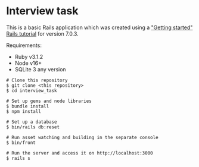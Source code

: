 # Interview task

This is a basic Rails application which was created using a ["Getting started" Rails tutorial](https://guides.rubyonrails.org/getting_started.html)
for version 7.0.3.

Requirements:
- Ruby v3.1.2
- Node v16+
- SQLite 3 any version


```
# Clone this repository
$ git clone <this repository>
$ cd interview_task

# Set up gems and node libraries
$ bundle install
$ npm install

# Set up a database
$ bin/rails db:reset

# Run asset watching and building in the separate console
$ bin/front

# Run the server and access it on http://localhost:3000
$ rails s
```
